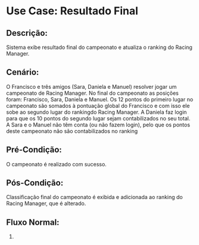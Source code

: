 # Use Case: Resultado Final

## Descrição:
Sistema exibe resultado final do campeonato e atualiza o ranking do Racing Manager.

## Cenário:
O Francisco e três amigos (Sara, Daniela e Manuel) resolver jogar um campeonato de Racing Manager.
No final do campeonato as posições foram: Francisco, Sara, Daniela e Manuel. 
Os 12 pontos do primeiro lugar no campeonato são somados à pontuação global do Francisco e com isso ele sobe ao segundo lugar do rankingdo Racing Manager.
A Daniela faz login para que os 10 pontos do segundo lugar sejam contabilizados no seu total. A Sara e o Manuel não têm conta (ou não fazem login),
pelo que os pontos deste campeonato não são contabilizados no ranking

## Pré-Condição:
O campeonato é realizado com sucesso.

## Pós-Condição:
Classificação final do campeonato é exibida e adicionada ao ranking do Racing Manager, que é alterado.

## Fluxo Normal:
1.
